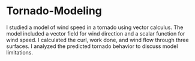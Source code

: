 # Tornado-Modeling
I studied a model of wind speed in a tornado using vector calculus. The model included a vector field for wind direction and a scalar function for wind speed. I calculated the curl, work done, and wind flow through three surfaces. I analyzed the predicted tornado behavior to discuss model limitations.
